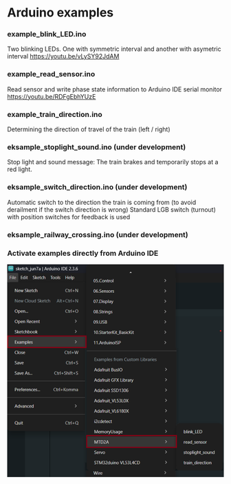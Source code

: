# Arduino examples

### example_blink_LED.ino
Two blinking LEDs. One with symmetric interval and another with asymetric interval https://youtu.be/vLySY92JdAM

### example_read_sensor.ino
Read sensor and write phase state information to Arduino IDE serial monitor https://youtu.be/RDFgEbhYUzE

### example_train_direction.ino
Determining the direction of travel of the train (left / right)

### eksample_stoplight_sound.ino (under development)
Stop light and sound message: The train brakes and temporarily stops at a red light.

### eksample_switch_direction.ino (under development)
Automatic switch to the direction the train is coming from (to avoid derailment if the switch direction is wrong)
Standard LGB switch (turnout) with position switches for feedback is used

### eksample_railway_crossing.ino (under development)

### Activate examples directly from Arduino IDE

![](/examples/Arduino-examples.png)
